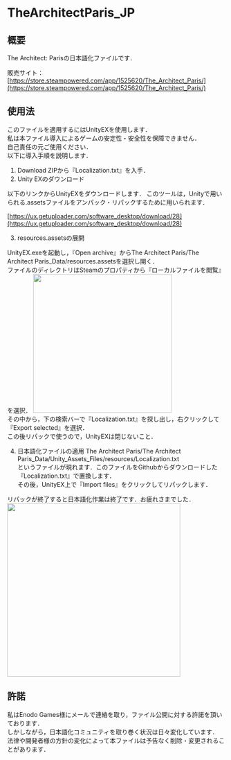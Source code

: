 # TheArchitectParis_JP
## 概要
The Architect: Parisの日本語化ファイルです．

販売サイト：[https://store.steampowered.com/app/1525620/The_Architect_Paris/](https://store.steampowered.com/app/1525620/The_Architect_Paris/)

## 使用法
このファイルを適用するにはUnityEXを使用します．<br>
私は本ファイル導入によるゲームの安定性・安全性を保障できません．<br>
自己責任の元ご使用ください．<br>
以下に導入手順を説明します．

1. Download ZIPから『Localization.txt』を入手．
2. Unity EXのダウンロード

以下のリンクからUnityEXをダウンロードします．
このツールは，Unityで用いられる.assetsファイルをアンパック・リパックするために用いられます．

[https://ux.getuploader.com/software_desktop/download/28](https://ux.getuploader.com/software_desktop/download/28)

3. resources.assetsの展開

UnityEX.exeを起動し，『Open archive』からThe Architect Paris/The Architect Paris_Data/resources.assetsを選択し開く．<br>
ファイルのディレクトリはSteamのプロパティから『ローカルファイルを閲覧』を選択．
<img src="https://user-images.githubusercontent.com/44240143/109453000-56816080-7a94-11eb-8937-ed869666d4a7.PNG" width="320px"><br>
その中から，下の検索バーで『Localization.txt』を探し出し，右クリックして『Export selected』を選択．<br>
この後リパックで使うので，UnityEXは閉じないこと．<br>

4. 日本語化ファイルの適用
The Architect Paris/The Architect Paris_Data/Unity_Assets_Files/resources/Localization.txt<br>
というファイルが現れます．このファイルをGithubからダウンロードした『Localization.txt』で置換します．<br>
その後，UnityEX上で『Import files』をクリックしてリパックします．<br>

リパックが終了すると日本語化作業は終了です．お疲れさまでした．
<img src="https://user-images.githubusercontent.com/44240143/109453030-64cf7c80-7a94-11eb-926c-09ebcf295931.jpg" width="400px">

## 許諾

私はEnodo Games様にメールで連絡を取り，ファイル公開に対する許諾を頂いております．<br>
しかしながら，日本語化コミュニティを取り巻く状況は日々変化しています．<br>
法律や開発者様の方針の変化によって本ファイルは予告なく削除・変更されることがあります．
